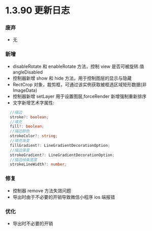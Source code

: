 # 1.3.90 更新日志

### 废弃

- 无

### 新增

- disableRotate 和 enableRotate 方法，控制 view 是否可被旋转.值 angleDisabled
- 控制器新增 show 和 hide 方法，用于控制图层的显示与隐藏
- RectCrop 对象，裁剪框，可通过该实例获取被框选区域矩形数据(非 ImageData)
- 控制器新增 setLayer 用于设置图层,forceRender 新增强制重新排序
- 文字新增艺术字属性:
``` Typescript
  //描边
  stroke?: boolean;
  //填充
  fill?: boolean;
  //描边颜色
  strokeColor?: string;
  //填充渐变
  fillGradient?: LineGradientDecorationOption;
  //描边渐变
  strokeGradient?: LineGradientDecorationOption;
  //描边线条宽度
  strokeLineWidth?: number;
```

### 修复

- 控制器 remove 方法失效问题
- 导出时由于不必要的开销导致微信小程序 ios 端报错

### 优化

- 导出时不必要的开销
